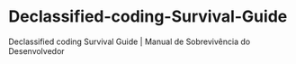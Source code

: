 # Declassified-coding-Survival-Guide
Declassified coding Survival Guide | Manual de Sobrevivência do Desenvolvedor
